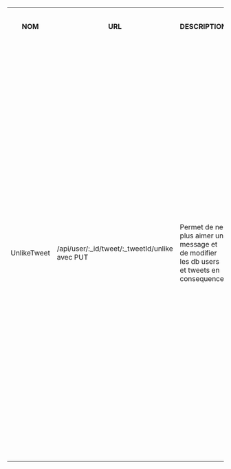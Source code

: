 <table>
    <tr>
        <th>NOM</th>
        <th>URL</th>
        <th>DESCRIPTION</th>
        <th>PARAMETRES</th>
        <th>FORMAT SORTIE</th>
        <th>EXEMPLE SORTIE</th>
        <th>ERREURS POSSIBLES</th>
        <th>AVANCEMENT</th>
        <th>CLASSES / FICHIERS .js</th>
        <th>INFOS SUPPLEMENTAIRES</th>
    </tr>
    <tr>        
        <td>UnlikeTweet</td>
        <td>/api/user/:_id/tweet/:_tweetId/unlike avec PUT</td>
        <td>
            Permet de ne plus aimer un message et de modifier les db users et tweets en consequence
        </td>
        <td>
            _id: l'id l'utilisateur voulant ne plus aimer le tweet<br>
            _tweetId: l'id du tweet a ne plus aimer<br>
        <td>
        <td>
            Succes: HTTP 200: Ok<br>
            {<br>
                "status": 200,<br>
                "message": ${corresponding message}<br>
            }<br><br>
            Erreur: <br>
            {<br>
                "status": ${HTTP number},<br>
                "message": ${corresponding message}<br>
            }<br>
        </td>
        <td>
            Succes: HTTP 200: Ok<br>
            {<br>
                "status": 200,<br>
                "message": `Tweet '${req.params._id}' unliked successfully`<br>
            }<br><br>
            Erreur: HTTP 409: Conflict<br>
            {<br>
                "status": 409,<br>
                "message": "Tweet hasn't been liked by this user"<br>
            }<br><br>
            Erreur: HTTP 404: Not Found<br>
            {<br>
                "status": 404,<br>
                "message": "Tweet not found"<br>
            }<br><br>
            Erreur: HTTP 404: Not Found<br>
            {<br>
                "status": 404,<br>
                "message": "Unliker not found"<br>
            }<br><br>
            Erreur: HTTP 500: Internal Server Error<br>
            {<br>
                "status": 500,<br>
                "message": "Internal error"<br>
                "details": `${error || "Unknown error"}`<br>
            }<br>
        </td>
        <td>
            Tweet non like par l'utilisateur -> 409<br>
            Tweet non present dans la db -> 404<br>
            User non present dans la db -> 404<br>
            Erreur interne -> 500<br>
        </td>
        <td>Fini</td>
        <td>
            Fichiers utilises par le service:<br>
            apiUser.js (in src/api/)<br>
            users.js (in src/entities/)<br>
            tweets.js (in src/entities/)<br>
            <br>
            Fichiers test:<br>
            testLikeTweet.js (in tests/testUsers/)<br>
            <br>
            Fichiers client:<br>
            Tweet.js (in src/components/Timeline/)<br>
            <br>
        </td>
        <td>...</td>
    </tr>
</table>